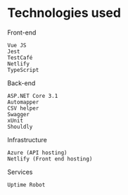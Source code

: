 # Technologies used

Front-end

    Vue JS
    Jest
    TestCafé
    Netlify
    TypeScript

Back-end

    ASP.NET Core 3.1
    Automapper
    CSV helper
    Swagger
    xUnit
    Shouldly

Infrastructure

    Azure (API hosting)
    Netlify (Front end hosting)

Services

    Uptime Robot
